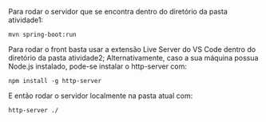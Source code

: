 Para rodar o servidor que se encontra dentro do diretório da pasta atividade1:

```
mvn spring-boot:run
```

Para rodar o front basta usar a extensão Live Server do VS Code dentro do diretório da pasta atividade2;
Alternativamente, caso a sua máquina possua Node.js instalado, pode-se instalar o http-server com:
```
npm install -g http-server
```
E então rodar o servidor localmente na pasta atual com: 
```
http-server ./
```

